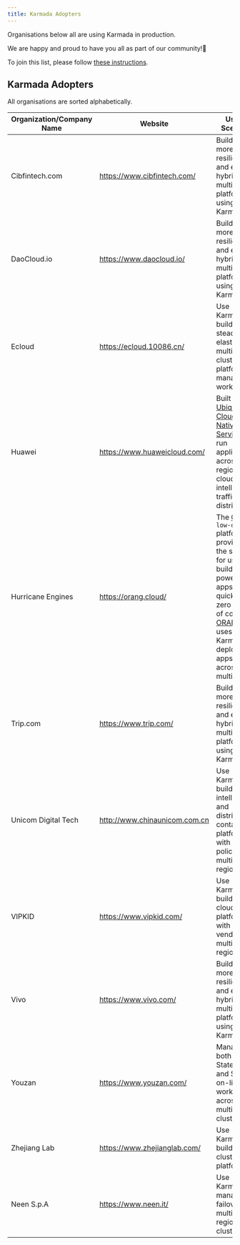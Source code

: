 ```yaml
---
title: Karmada Adopters
---
```

Organisations below all are using Karmada in production.

We are happy and proud to have you all as part of our community!💖

To join this list, please follow [these instructions](https://github.com/karmada-io/website/tree/main/adopters/README.md).

## Karmada Adopters

All organisations are sorted alphabetically.

| Organization/Company Name | Website                       | Usage Scenario                                                                                                                                                                                                            | CaseStudy                                                                     |
|---------------------------|-------------------------------|---------------------------------------------------------------------------------------------------------------------------------------------------------------------------------------------------------------------------|-------------------------------------------------------------------------------|
| Cibfintech.com            | https://www.cibfintech.com/   | Build a more resilient and elastic hybrid-multi-cloud platform using Karmada                                                                                                                                              | TBD                                                                           |
| DaoCloud.io               | https://www.daocloud.io/      | Build a more resilient and elastic hybrid-multi-cloud platform using Karmada                                                                                                                                              | TBD                                                                           |
| Ecloud                    | https://ecloud.10086.cn/      | Use Karmada to build a steady and elastic multi-cluster platform for managing workloads                                                                                                                                   | TBD                                                                           |
| Huawei                    | https://www.huaweicloud.com/  | Built the [Ubiquitous Cloud Native Service](https://support.huaweicloud.com/intl/en-us/productdesc-ucs/ucs_productdesc_0001.html) that run applications across regions and clouds with intelligent traffic distribution   | TBD                                                                           |
| Hurricane Engines         | https://orang.cloud/          | The [ORANG](https://orang.cloud/) `low-code` platform provides the service for users to build powerful apps quickly with zero lines of code, [ORANG](https://orang.cloud/) uses Karmada to deploy apps across multi-cloud | [Karmada in AIML INSTITUTE](ci123.md)                                         |
| Trip.com                  | https://www.trip.com/         | Build a more resilient and elastic hybrid-multi-cloud platform using Karmada                                                                                                                                              | TBD                                                                           |
| Unicom Digital Tech       | http://www.chinaunicom.com.cn | Use Karmada to build a intelligent and distributed container platform with multi-policy and multi-region                                                                                                                  | TBD                                                                           |
| VIPKID                    | https://www.vipkid.com/       | Use Karmada to build multi-cloud PaaS platform with multi-vendor and multi-region                                                                                                                                         | [Building a PaaS Platform with Karmada to Run Containers --VIPKID](vipkid.md) |
| Vivo                      | https://www.vivo.com/         | Build a more resilient and elastic hybrid-multi-cloud platform using Karmada                                                                                                                                              | TBD                                                                           |
| Youzan                    | https://www.youzan.com/       | Manage both Stateless and Stateful on-line workloads across multiple clusters                                                                                                                                             | TBD                                                                           |
| Zhejiang Lab              | https://www.zhejianglab.com/  | Use Karmada to build multi-cluster platform                                                                                                                                                                               | TBD                                                                           |
|  Neen S.p.A               | https://www.neen.it/  | Use Karmada to manage failover in a multi-region cluster                                                                                                                                                                         | TBD                                                                           |
